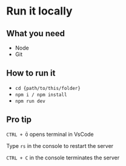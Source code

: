 # Run it locally
## What you need
* Node
* Git

## How to run it
* ```cd {path/to/this/folder}```
* ```npm i / npm install```
* ```npm run dev```

## Pro tip
```CTRL + Ö``` opens terminal in VsCode

Type ```rs``` in the console to restart the server

```CTRL + C``` in the console terminates the server
